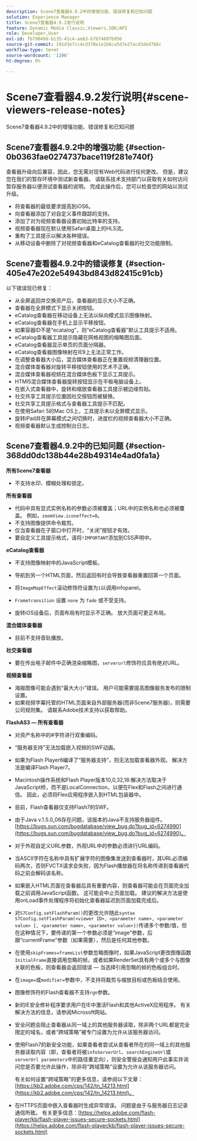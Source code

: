 ```yaml
---
description: Scene7查看器4.9.2中的增强功能、错误修复和已知问题
solution: Experience Manager
title: Scene7查看器4.9.2发行说明
feature: Dynamic Media Classic,Viewers,SDK/API
role: Developer,User
exl-id: fb79049d-b135-41c4-ae63-b7b74697b956
source-git-commit: 191d3e7cc4cd370e1e1b6ca5d7e27acd3ded7b6c
workflow-type: tm+mt
source-wordcount: '1106'
ht-degree: 0%

---
```


# Scene7查看器4.9.2发行说明{#scene-viewers-release-notes}

Scene7查看器4.9.2中的增强功能、错误修复和已知问题

## Scene7查看器4.9.2中的增强功能 {#section-0b0363fae0274737bace119f281e740f}

查看器升级向后兼容，因此，您无需对现有Web代码进行任何更改。 但是，建议您在我们的暂存环境中测试新查看器。 请联系技术支持部门以获取有关如何访问暂存服务器以便测试查看器的说明。 完成此操作后，您可以检查您的网站以测试升级。

* 将查看器的最低要求提高到iOS6。
* 向查看器添加了对自定义事件跟踪的支持。
* 添加了对为视频查看器设置初始比特率的支持。
* 视频查看器现在默认使用Safari桌面上的HLS流。
* 重构了工具提示以解决各种错误。
* 从移动设备中删除了对视频查看器和eCatalog查看器的社交功能限制。

## Scene7查看器4.9.2中的错误修复 {#section-405e47e202e54943bd843d82415c91cb}

以下错误现已修复：

* 从全屏返回并交换资产后，查看器的显示大小不正确。
* 查看器在全屏模式下显示关闭按钮。
* eCatalog查看器在移动设备上无法以纵向模式显示图像映射。
* eCatalog查看器在手机上显示平移按钮。
* 如果容器ID不是“ecatalog”，则“eCatalog查看器”默认工具提示不适用。
* eCatalog查看器工具提示隐藏在网格视图的缩略图后面。
* eCatalog查看器显示单页的页面分隔器。
* eCatalog查看器图像映射在IE9上无法正常工作。
* 在调整查看器大小后，混合媒体查看器正在重置视频清理器位置。
* 混合媒体查看器对旋转平移按钮使用的艺术不正确。
* 混合媒体查看器视频在混合媒体色板下显示工具提示。
* HTMl5混合媒体查看器旋转按钮显示在平板电脑设备上。
* 在嵌入式查看器中，旋转和缩放查看器工具提示被边缘剪贴。
* 社交共享工具提示位置因社交按钮而被替换。
* 社交共享工具提示格式与查看器工具提示不匹配。
* 在使用Safari 5的Mac OS上，工具提示未以全屏模式显示。
* 旋转iPad并在屏幕模式之间切换时，进度栏的视频查看器大小不正确。
* 视频查看器默认生成控制台日志。

## Scene7查看器4.9.2中的已知问题 {#section-368dd0dc138b44e28b49314e4ad0fa1a}

**所有Scene7查看器**

* 不支持水印、模糊处理和锁定。

**所有查看器**

* 代码中具有显式实例名称的参数必须被覆盖；URL中的实例名称也必须被覆盖。 例如，`zoomView.iconeffect=0`。
* 不支持图像提供命令裁剪。
* 仅当查看器在子窗口中打开时，“关闭”按钮才有效。
* 要自定义工具提示格式，请将`!IMPORTANT`添加到CSS声明中。

**eCatalog查看器**

* 不支持图像映射中的JavaScript模板。
* 导航到另一个HTML页面，然后返回有时会导致查看器重置回第一个页面。
* 将`ImageMapEffect`滚动修饰符设置为`1`以调用infopanel。

* `Frametransition` 设置 `none` 为 `fade` 或不受支持。

* 旋转iOS设备后，页面布局有时显示不正确。 放大页面可更正布局。

**混合媒体查看器**

* 目前不支持音轨播放。

**社交查看器**

* 要在传出电子邮件中正确渲染缩略图，`serverurl`修饰符应具有绝对URL。

**视频查看器**

* 海报图像可能会遇到“最大大小”错误。 用户可能需要提高图像服务发布的限制设置。
* 如果视频字幕托管的HTML页面来自外部服务器(而非Scene7服务器)，则需要公司规则集。 请联系Adobe技术支持以获取帮助。

**FlashAS3 — 所有查看器**

* 对资产名称中的#字符进行双重编码。
* “服务器支持”无法加载嵌入视频的SWF动画。
* 如果为Flash Player6编译了“服务器支持”，则无法加载查看器外观。 解决方法是编译Flash Player7。
* Macintosh操作系统和Flash Player版本10,0,32,18:解决方法取决于JavaScript桥，而不是LocalConnection，以便在Flex和Flash之间进行通信。 因此，必须将Flex应用程序嵌入到HTML包装器中。
* 目前，Flash查看器仅支持Flash7的SWF。
* 由于Java v.1.5.0_06存在问题，该版本的Java不支持服务器组件。 [https://bugs.sun.com/bugdatabase/view_bug.do?bug_id=6274990](https://bugs.sun.com/bugdatabase/view_bug.do?bug_id=6274990)。
* 对于外观自定义URL参数，外观URL中的参数必须进行URL编码。
* 当ASCII字符在名称中具有扩展字符的图像集发送到查看器时，其URL必须编码两次，否则FVCTX请求会失败，因为Flash播放器在将名称传递到查看器代码之前会解码该名称。
* 如果嵌入HTML页面在查看器后具有重要内容，则查看器可能会在页面完全加载之前调用JavaScript函数。 这可能会中止页面加载。 建议的解决方法是使用onLoad事件处理程序将初始化查看器延迟到页面加载完成后。
* 对`S7Config.setFlashParam()`的更改允许随此`syntax S7Config.setFlashParam(<viewer ID>, <parameter name>, <parameter value> [, <parameter name>, <parameter value>])`传递多个参数/值，但在这种情况下，要传递的第一个参数必须是“image”参数，后跟“currentFrame”参数（如果需要），然后是任何其他参数。

* 在使用`skipFrames=frameList`参数忽略图像时，如果JavaScript更改图像函数`InitialFrame`直接调用忽略的帧，或者如果RenderSet具有两个或多个与图像关联的色板，则查看器会返回错误 — 当选择引用忽略的帧的色板组合时。

* 在`image=`或`modifier=`参数中，不支持将裁剪与缩放目标或色板结合使用。

* 图像修饰符的Flash查看器不支持`rgn`参数。
* 新的IE安全修补程序要求用户在IE中激活Flash和其他ActiveX应用程序。 有关解决方法的信息，请参阅Microsoft网站。
* 安全问题会阻止查看器从同一域上的其他服务器读取，除非两个URL都是完全限定的域名，或者“跨域策略”被专门设置为允许从该服务器访问。
* 使用Flash7的新安全功能，如果查看者尝试从查看者所在的同一域上的其他服务器读取内容（即，查看者将被`infoServerUrl`、`searchEngineUrl`或`serverUrl parameters`中的路径重定向），则安全警报会通知用户此事实并询问您是否要允许此操作，除非将“跨域策略”设置为允许从该服务器访问。

   有关如何设置“跨域策略”的更多信息，请参阅以下文章：[https://kb2.adobe.com/cps/142/tn_14213.html](https://kb2.adobe.com/cps/142/tn_14213.html)。

* 在HTTPS页面中嵌入查看器时生成异常错误。 问题是由于与服务器日志记录通信所致。 有关更多信息：[https://helpx.adobe.com/flash-player/kb/flash-player-issues-secure-sockets.html](https://helpx.adobe.com/flash-player/kb/flash-player-issues-secure-sockets.html)
